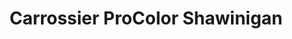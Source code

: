 ---
title: "Carrossier ProColor Shawinigan"
url: /shawinigan/carrossier-procolor-shawinigan/
shop: Autowerkstatt
---